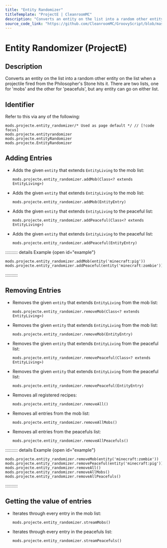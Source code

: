 ```yaml
---
title: "Entity Randomizer"
titleTemplate: "ProjectE | CleanroomMC"
description: "Converts an entity on the list into a random other entity on the list when a projectile fired from the Philosopher's Stone hits it. There are two lists, one for 'mobs' and the other for 'peacefuls', but any entity can go on either list."
source_code_link: "https://github.com/CleanroomMC/GroovyScript/blob/master/src/main/java/com/cleanroommc/groovyscript/compat/mods/projecte/EntityRandomizer.java"
---
```


# Entity Randomizer (ProjectE)

## Description

Converts an entity on the list into a random other entity on the list when a projectile fired from the Philosopher's Stone hits it. There are two lists, one for 'mobs' and the other for 'peacefuls', but any entity can go on either list.

## Identifier

Refer to this via any of the following:

```groovy:no-line-numbers {1}
mods.projecte.entity_randomizer/* Used as page default */ // [!code focus]
mods.projecte.entityrandomizer
mods.projecte.entityRandomizer
mods.projecte.EntityRandomizer
```


## Adding Entries

- Adds the given `entity` that extends `EntityLiving` to the mob list:

    ```groovy:no-line-numbers
    mods.projecte.entity_randomizer.addMob(Class<? extends EntityLiving>)
    ```

- Adds the given `entity` that extends `EntityLiving` to the mob list:

    ```groovy:no-line-numbers
    mods.projecte.entity_randomizer.addMob(EntityEntry)
    ```

- Adds the given `entity` that extends `EntityLiving` to the peaceful list:

    ```groovy:no-line-numbers
    mods.projecte.entity_randomizer.addPeaceful(Class<? extends EntityLiving>)
    ```

- Adds the given `entity` that extends `EntityLiving` to the peaceful list:

    ```groovy:no-line-numbers
    mods.projecte.entity_randomizer.addPeaceful(EntityEntry)
    ```

:::::::::: details Example {open id="example"}
```groovy:no-line-numbers
mods.projecte.entity_randomizer.addMob(entity('minecraft:pig'))
mods.projecte.entity_randomizer.addPeaceful(entity('minecraft:zombie'))
```

::::::::::

## Removing Entries

- Removes the given `entity` that extends `EntityLiving` from the mob list:

    ```groovy:no-line-numbers
    mods.projecte.entity_randomizer.removeMob(Class<? extends EntityLiving>)
    ```

- Removes the given `entity` that extends `EntityLiving` from the mob list:

    ```groovy:no-line-numbers
    mods.projecte.entity_randomizer.removeMob(EntityEntry)
    ```

- Removes the given `entity` that extends `EntityLiving` from the peaceful list:

    ```groovy:no-line-numbers
    mods.projecte.entity_randomizer.removePeaceful(Class<? extends EntityLiving>)
    ```

- Removes the given `entity` that extends `EntityLiving` from the peaceful list:

    ```groovy:no-line-numbers
    mods.projecte.entity_randomizer.removePeaceful(EntityEntry)
    ```

- Removes all registered recipes:

    ```groovy:no-line-numbers
    mods.projecte.entity_randomizer.removeAll()
    ```

- Removes all entries from the mob list:

    ```groovy:no-line-numbers
    mods.projecte.entity_randomizer.removeAllMobs()
    ```

- Removes all entries from the peacefuls list:

    ```groovy:no-line-numbers
    mods.projecte.entity_randomizer.removeAllPeacefuls()
    ```

:::::::::: details Example {open id="example"}
```groovy:no-line-numbers
mods.projecte.entity_randomizer.removeMob(entity('minecraft:zombie'))
mods.projecte.entity_randomizer.removePeaceful(entity('minecraft:pig'))
mods.projecte.entity_randomizer.removeAll()
mods.projecte.entity_randomizer.removeAllMobs()
mods.projecte.entity_randomizer.removeAllPeacefuls()
```

::::::::::

## Getting the value of entries

- Iterates through every entry in the mob list:

    ```groovy:no-line-numbers
    mods.projecte.entity_randomizer.streamMobs()
    ```

- Iterates through every entry in the peacefuls list:

    ```groovy:no-line-numbers
    mods.projecte.entity_randomizer.streamPeacefuls()
    ```

